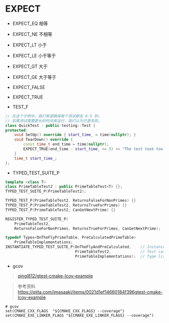 # EXPECT

- EXPECT_EQ 相等
- EXPECT_NE 不相等
- EXPECT_LT 小于
- EXPECT_LE 小于等于
- EXPECT_GT 大于
- EXPECT_GE 大于等于

- EXPECT_FALSE
- EXPECT_TRUE

- TEST_F

```C++
// 在这个示例中，我们希望确保每个测试都在 0-5 秒。
// 如果测试需要更长的时间来运行，我们认为它是失败。
class QuickTest : public testing::Test {
protected:
	void SetUp() override { start_time_ = time(nullptr); }
	void TearDown() override {
		const time_t end_time = time(nullptr);
		EXPECT_TRUE(end_time - start_time_ <= 5) << "The test took too long.";
	}
	time_t start_time_;
};
```

- TYPED_TEST_SUITE_P

```C++
template <class T>
class PrimeTableTest2 : public PrimeTableTest<T> {};
TYPED_TEST_SUITE_P(PrimeTableTest2);

TYPED_TEST_P(PrimeTableTest2, ReturnsFalseForNonPrimes) {}
TYPED_TEST_P(PrimeTableTest2, ReturnsTrueForPrimes) {}
TYPED_TEST_P(PrimeTableTest2, CanGetNextPrime) {}

REGISTER_TYPED_TEST_SUITE_P(
    PrimeTableTest2,
    ReturnsFalseForNonPrimes, ReturnsTrueForPrimes, CanGetNextPrime);

typedef Types<OnTheFlyPrimeTable, PreCalculatedPrimeTable>
    PrimeTableImplementations;
INSTANTIATE_TYPED_TEST_SUITE_P(OnTheFlyAndPreCalculated,    // Instance name
                               PrimeTableTest2,             // Test case name
                               PrimeTableImplementations);  // Type list
```

- gcov

> [qingl812/gtest-cmake-lcov-example](https://github.com/qingl812/)

> 参考资料 https://qiita.com/imasaaki/items/0021d1ef14660184f396gtest-cmake-lcov-example

```
# gcov
set(CMAKE_CXX_FLAGS  "${CMAKE_CXX_FLAGS} --coverage")
set(CMAKE_EXE_LINKER_FLAGS "${CMAKE_EXE_LINKER_FLAGS} --coverage")
```